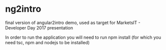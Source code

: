 # ng2intro

final version of angular2intro demo, used as target for MarketsIT - Developer Day 2017 presentation

In order to run the application you will need to run npm install (for which you need tsc, npm and nodejs to be installed)
